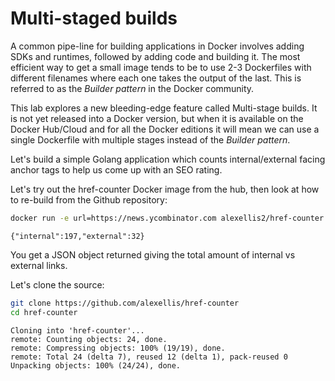 # Multi-staged builds

A common pipe-line for building applications in Docker involves adding SDKs and runtimes, followed by adding code and building it. The most efficient way to get a small image tends to be to use 2-3 Dockerfiles with different filenames where each one takes the output of the last. This is referred to as the _Builder pattern_ in the Docker community.

This lab explores a new bleeding-edge feature called Multi-stage builds. It is not yet released into a Docker version, but when it is available on the Docker Hub/Cloud and for all the Docker editions it will mean we can use a single Dockerfile with multiple stages instead of the _Builder pattern_.

Let's build a simple Golang application which counts internal/external facing anchor tags to help us come up with an SEO rating.

Let's try out the href-counter Docker image from the hub, then look at how to re-build from the Github repository:

```bash
docker run -e url=https://news.ycombinator.com alexellis2/href-counter
```

```
{"internal":197,"external":32}
```

You get a JSON object returned giving the total amount of internal vs external links.

Let's clone the source:

```bash
git clone https://github.com/alexellis/href-counter
cd href-counter
```

```
Cloning into 'href-counter'...
remote: Counting objects: 24, done.
remote: Compressing objects: 100% (19/19), done.
remote: Total 24 (delta 7), reused 12 (delta 1), pack-reused 0
Unpacking objects: 100% (24/24), done.
```
